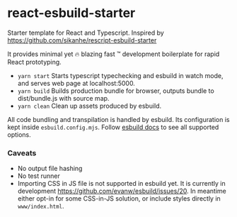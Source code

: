 # react-esbuild-starter

Starter template for React and Typescript.
Inspired by https://github.com/sikanhe/rescript-esbuild-starter

It provides minimal yet 🔥 blazing fast ™ development boilerplate for rapid React prototyping.

- `yarn start` Starts typescript typechecking and esbuild in watch mode, and serves web page at localhost:5000.
- `yarn build` Builds production bundle for browser, outputs bundle to dist/bundle.js with source map.
- `yarn clean` Clean up assets produced by esbuild.

All code bundling and transpilation is handled by esbuild. Its configuration is kept inside `esbuild.config.mjs`. Follow [esbuild docs](https://esbuild.github.io/getting-started/) to see all supported options.

### Caveats

- No output file hashing
- No test runner
- Importing CSS in JS file is not supported in esbuild yet. It is currently in development https://github.com/evanw/esbuild/issues/20. In meantime either opt-in for some CSS-in-JS solution, or include styles directly in `www/index.html`.
